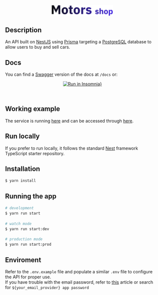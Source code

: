 <p align="center">
  <a href="http://nestjs.com/" target= "_blank noreferrer noopener"><img src="./src/utils/docs/motorShop.png" width="200" alt="MotorShop logo" /></a>
</p>

## Description

An API built on <a href="https://docs.nestjs.com/" target= "_blank noreferrer noopener">NestJS</a > using <a href="https://www.prisma.io/" target= "_blank noreferrer noopener">Prisma</a> targeting a <a href="https://www.postgresql.org/" target= "_blank noreferrer noopener">PostgreSQL</a> database to allow users to buy and sell cars.

## Docs

You can find a <a href="https://docs.nestjs.com/openapi/introduction" target= "_blank noreferrer noopener">Swagger</a> version of the docs at `/docs` or:
<br>

<div align="center">

[![Run in Insomnia}](https://insomnia.rest/images/run.svg)](https://insomnia.rest/run/?label=MotorShop&uri=https%3A%2F%2Fgithub.com%2FCToH10%2Fcontacts%2Fblob%2Fdocs%2Fsrc%2Futils%2Fdocs%2FInsomnia_2023-06-04.json)

</div>
<br>

## Working example

The service is running [here](DEPLOY_LINK) and can be accessed through [here](VERCEL_LINK).

## Run locally

If you prefer to run locally, it follows the standard [Nest](https://github.com/nestjs/nest) framework TypeScript starter repository.

## Installation

```bash
$ yarn install
```

## Running the app

```bash
# development
$ yarn run start

# watch mode
$ yarn run start:dev

# production mode
$ yarn run start:prod
```

## Enviroment

Refer to the `.env.example` file and populate a similar `.env` file to configure the API for proper use.
<br>
If you have trouble with the email password, refer to [this](https://www.getmailbird.com/gmail-app-password/) article or search for `${your_email_provider} app password`
